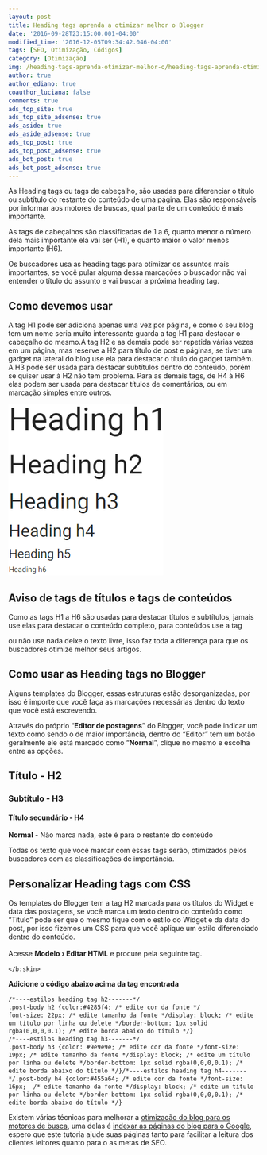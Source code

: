 ```yaml
---
layout: post
title: Heading tags aprenda a otimizar melhor o Blogger
date: '2016-09-28T23:15:00.001-04:00'
modified_time: '2016-12-05T09:34:42.046-04:00'
tags: [SEO, Otimização, Códigos]
category: [Otimização]
img: /heading-tags-aprenda-otimizar-melhor-o/heading-tags-aprenda-otimizar-melhor-o.jpg
author: true
author_ediano: true
coauthor_luciana: false
comments: true
ads_top_site: true
ads_top_site_adsense: true
ads_aside: true
ads_aside_adsense: true
ads_top_post: true
ads_top_post_adsense: true
ads_bot_post: true
ads_bot_post_adsense: true
---
```


As Heading tags ou tags de cabeçalho, são usadas para diferenciar o título ou subtítulo do restante do conteúdo de uma página. Elas são responsáveis por informar aos motores de buscas, qual parte de um conteúdo é mais importante.

As tags de cabeçalhos são classificadas de 1 a 6, quanto menor o número dela mais importante ela vai ser (H1), e quanto maior o valor menos importante (H6).

Os buscadores usa as heading tags para otimizar os assuntos mais importantes, se você pular alguma dessa marcações o buscador não vai entender o título do assunto e vai buscar a próxima heading tag.

## Como devemos usar
A tag H1 pode ser adiciona apenas uma vez por página, e como o seu blog tem um nome seria muito interessante guarda a tag H1 para destacar o cabeçalho do mesmo.A tag H2 e as demais pode ser repetida várias vezes em um página, mas reserve a H2 para título de post e páginas, se tiver um gadget na lateral do blog use ela para destacar o título do gadget também. A H3 pode ser usada para destacar subtítulos dentro do conteúdo, porém se quiser usar à H2 não tem problema. Para as demais tags, de H4 à H6 elas podem ser usada para destacar títulos de comentários, ou em marcação simples entre outros.

![Heading Tags H1 a H6](/img/post/heading-tags-aprenda-otimizar-melhor-o/heading.png)

## Aviso de tags de títulos e tags de conteúdos
Como as tags H1 a H6 são usadas para destacar títulos e subtítulos, jamais use elas para destacar o conteúdo completo, para conteúdos use a tag **<p>** ou não use nada deixe o texto livre, isso faz toda a diferença para que os buscadores otimize melhor seus artigos.

## Como usar as Heading tags no Blogger
Alguns templates do Blogger, essas estruturas estão desorganizadas, por isso é importe que você faça as marcações necessárias dentro do texto que você está escrevendo.

Através do próprio “**Editor de postagens**” do Blogger, você pode indicar um texto como sendo o de maior importância, dentro do “Editor” tem um botão geralmente ele está marcado como “**Normal**”, clique no mesmo e escolha entre as opções.

**<h2>** Título - H2 **</h2>**

**<h3>**  Subtítulo - H3 **</h3>**

**<h4>**  Título secundário - H4 **</h4>**

**Normal** - Não marca nada, este é para o restante do conteúdo

Todas os texto que você marcar com essas tags serão, otimizados pelos buscadores com as classificações de importância.

## Personalizar Heading tags com CSS
Os templates do Blogger tem a tag H2 marcada para os títulos do Widget e data das postagens, se você marca um texto dentro do conteúdo como “Título” pode ser que o mesmo fique com o estilo do Widget e da data do post, por isso fizemos um CSS para que você aplique um estilo diferenciado dentro do conteúdo.<br /><br />Acesse **Modelo › Editar HTML** e procure pela seguinte tag.

    </b:skin>

**Adicione o código abaixo acima da tag encontrada**

    /*----estilos heading tag h2-------*/
    .post-body h2 {color:#4285f4; /* edite cor da fonte */
    font-size: 22px; /* edite tamanho da fonte */display: block; /* edite um título por linha ou delete */border-bottom: 1px solid rgba(0,0,0,0.1); /* edite borda abaixo do título */}
    /*----estilos heading tag h3-------*/
    .post-body h3 {color: #9e9e9e; /* edite cor da fonte */font-size: 19px; /* edite tamanho da fonte */display: block; /* edite um título por linha ou delete */border-bottom: 1px solid rgba(0,0,0,0.1); /* edite borda abaixo do título */}/*----estilos heading tag h4-------*/.post-body h4 {color:#455a64; /* edite cor da fonte */font-size: 16px;  /* edite tamanho da fonte */display: block; /* edite um título por linha ou delete */border-bottom: 1px solid rgba(0,0,0,0.1); /* edite borda abaixo do título */}

Existem várias técnicas para melhorar a <a href="http://www.insideblock.com/post/como-otimizar-seu-site-para-o.html" target="_blank">otimização do blog para os motores de busca</a>, uma delas é <a href="http://www.insideblock.com/post/como-verificar-e-indexar-todas-as.html" target="_blank">indexar as páginas do blog para o Google</a>, espero que este tutoria ajude suas páginas tanto para facilitar a leitura dos clientes leitores quanto para o as metas de SEO.